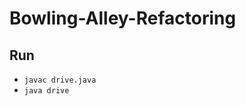 # Bowling-Alley-Refactoring

## Run
* `javac drive.java`                                
* `java drive`